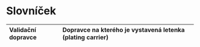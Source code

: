 # Slovníček

| Validační dopravce | Dopravce na kterého je vystavená letenka \(plating carrier\) |
| :--- | :--- |




